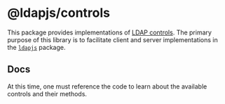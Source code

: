 # @ldapjs/controls

This package provides implementations of [LDAP controls][controls]. The
primary purpose of this library is to facilitate client and server
implementations in the [`ldapjs`](https://npm.im/ldapjs) package.

## Docs

At this time, one must reference the code to learn about the available
controls and their methods.

[controls]: https://datatracker.ietf.org/doc/html/rfc4511#section-4.1.11
